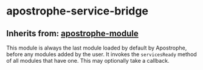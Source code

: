 # apostrophe-service-bridge
## Inherits from: [apostrophe-module](./apostrophe-module/README.md)
This module is always the last module loaded by default by Apostrophe,
before any modules added by the user. It invokes the
`servicesReady` method of all modules that have one. This may
optionally take a callback.


